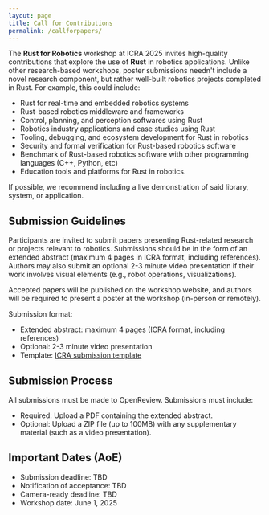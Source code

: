```yaml
---
layout: page
title: Call for Contributions
permalink: /callforpapers/
---
```


The **Rust for Robotics** workshop at ICRA 2025 invites high-quality contributions that explore the use of **Rust** in robotics applications. Unlike other research-based workshops, poster submissions needn't include a novel research component, but rather well-built robotics projects completed in Rust. For example, this could include:
- Rust for real-time and embedded robotics systems
- Rust-based robotics middleware and frameworks
- Control, planning, and perception softwares using Rust
- Robotics industry applications and case studies using Rust
- Tooling, debugging, and ecosystem development for Rust in robotics
- Security and formal verification for Rust-based robotics software
- Benchmark of Rust-based robotics software with other programming languages (C++, Python, etc)
- Education tools and platforms for Rust in robotics. 

If possible, we recommend including a live demonstration of said library, system, or application.

<!-- TODO: How to advertise the "flash presentation" portion of the poster session. Probably don't want to advertise that till after the submission deadline? -->

## Submission Guidelines

Participants are invited to submit papers presenting Rust-related research or projects relevant to robotics. Submissions should be in the form of an extended abstract (maximum 4 pages in ICRA format, including references). Authors may also submit an optional 2-3 minute video presentation if their work involves visual elements (e.g., robot operations, visualizations).

Accepted papers will be published on the workshop website, and authors will be required to present a poster at the workshop (in-person or remotely).

Submission format:
- Extended abstract: maximum 4 pages (ICRA format, including references)
- Optional: 2-3 minute video presentation
- Template: [ICRA submission template](https://ras.papercept.net/conferences/support/files/ieeeconf.zip)


## Submission Process

All submissions must be made to OpenReview. Submissions must include:
- Required: Upload a PDF containing the extended abstract.
- Optional: Upload a ZIP file (up to 100MB) with any supplementary material (such as a video presentation).

<!-- Please direct any questions to the workshop organizers at TODO. -->

## Important Dates (AoE)
- Submission deadline: TBD
- Notification of acceptance: TBD
- Camera-ready deadline: TBD
- Workshop date: June 1, 2025